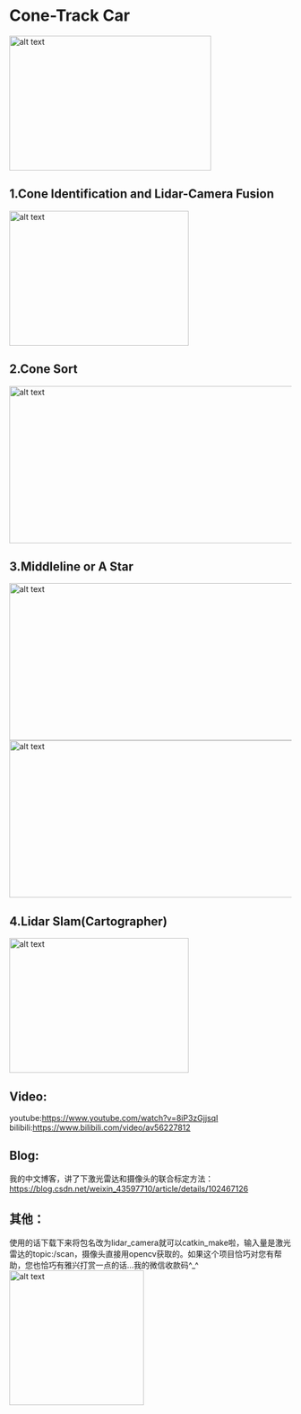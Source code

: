 # Cone-Track Car


 <img src="https://github.com/jiawenhulu/Cone-Track-Car/blob/master/image/1.jpg" alt="alt text" width="360" height="240">
 
## 1.Cone Identification and Lidar-Camera Fusion
 <img src="https://github.com/jiawenhulu/Cone-Track-Car/blob/master/image/3.png" alt="alt text" width="320" height="240">
 
## 2.Cone Sort
 <img src="https://github.com/jiawenhulu/Cone-Track-Car/blob/master/image/5.png" alt="alt text" width="640" height="280">
 
## 3.Middleline or A Star
 <img src="https://github.com/jiawenhulu/Cone-Track-Car/blob/master/image/4.png" alt="alt text" width="640" height="280">
 
 <img src="https://github.com/jiawenhulu/Cone-Track-Car/blob/master/image/7.png" alt="alt text" width="640" height="280">
 
## 4.Lidar Slam(Cartographer)
 <img src="https://github.com/jiawenhulu/Cone-Track-Car/blob/master/image/6.png" alt="alt text" width="320" height="240">
 
## Video:
 youtube:https://www.youtube.com/watch?v=8iP3zGjjsqI
 bilibili:https://www.bilibili.com/video/av56227812
 
 ## Blog:
 我的中文博客，讲了下激光雷达和摄像头的联合标定方法：https://blog.csdn.net/weixin_43597710/article/details/102467126
 
 ## 其他：
 使用的话下载下来将包名改为lidar_camera就可以catkin_make啦，输入量是激光雷达的topic:/scan，摄像头直接用opencv获取的。如果这个项目恰巧对您有帮助，您也恰巧有雅兴打赏一点的话...我的微信收款码^_^
 <img src="https://github.com/jiawenhulu/Cone-Track-Car/blob/master/image/8.png" alt="alt text" width="240" height="240">

 


